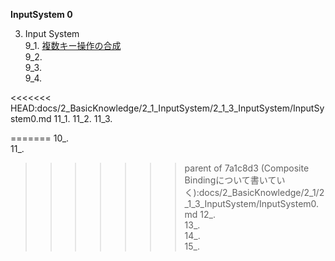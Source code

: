 **InputSystem 0**

3. Input System      
    9_1. [複数キー操作の合成](InputSystem9_1.md)  
    9_2. [](InputSystem9_2.md)  
    9_3. [](InputSystem9_3.md)   
    9_4. [](InputSystem9_4.md) 

<<<<<<< HEAD:docs/2_BasicKnowledge/2_1_InputSystem/2_1_3_InputSystem/InputSystem0.md
    11_1. [](InputSystem11_1.md)
    11_2. [](InputSystem11_2.md)
    11_3. [](InputSystem11_2.md)

=======
    10_. [](InputSystem10.md)  
    11_. [](InputSystem11.md)  
>>>>>>> parent of 7a1c8d3 (Composite Bindingについて書いていく):docs/2_BasicKnowledge/2_1/2_1_3_InputSystem/InputSystem0.md
    12_. [](InputSystem12.md)   
    13_. [](InputSystem13.md)   
    14_. [](InputSystem14.md)   
    15_. [](InputSystem15.md) 